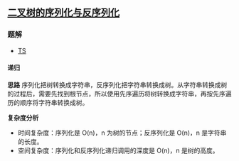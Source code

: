 ## [二叉树的序列化与反序列化](https://leetcode.cn/problems/serialize-and-deserialize-binary-tree/)
### 题解
+ [TS](../../ts/384/297.ts)

#### 递归
**思路**
序列化把树转换成字符串，反序列化把字符串转换成树。从字符串转换成树的过程后，需要先找到根节点，所以使用先序遍历将树转换成字符串，再按先序遍历的顺序将字符串转换成树。

**复杂度分析**
+ 时间复杂度：序列化是 O(n)，n 为树的节点；反序列化是 O(n)，n 是字符串的长度。
+ 空间复杂度：序列化和反序列化递归调用的深度是 O(n)，n 是树的高度。